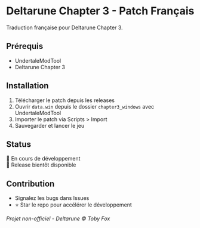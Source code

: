 # Deltarune Chapter 3 - Patch Français

Traduction française pour Deltarune Chapter 3.

## Prérequis
- UndertaleModTool
- Deltarune Chapter 3

## Installation
1. Télécharger le patch depuis les releases
2. Ouvrir `data.win` depuis le dossier `chapter3_windows` avec UndertaleModTool
3. Importer le patch via Scripts > Import
4. Sauvegarder et lancer le jeu

## Status
🔧 En cours de développement  
📅 Release bientôt disponible

## Contribution
- Signalez les bugs dans Issues
- ⭐ Star le repo pour accélérer le développement

*Projet non-officiel - Deltarune © Toby Fox*

